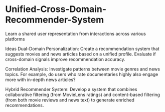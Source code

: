 # Unified-Cross-Domain-Recommender-System
Learn a shared user representation from interactions across various platforms

Ideas
Dual-Domain Personalization:
Create a recommendation system that suggests movies and news articles based on a unified profile. Evaluate if cross-domain signals improve recommendation accuracy.

Correlation Analysis:
Investigate patterns between movie genres and news topics. For example, do users who rate documentaries highly also engage more with in-depth news articles?

Hybrid Recommender System:
Develop a system that combines collaborative filtering (from MovieLens ratings) and content-based filtering (from both movie reviews and news text) to generate enriched recommendations.

